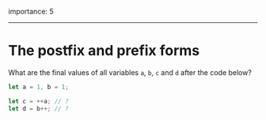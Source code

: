 importance: 5

---

# The postfix and prefix forms

What are the final values of all variables `a`, `b`, `c` and `d` after the code below?

```js
let a = 1, b = 1;

let c = ++a; // ?
let d = b++; // ?
```
